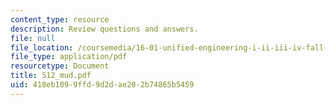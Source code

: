 ```yaml
---
content_type: resource
description: Review questions and answers.
file: null
file_location: /coursemedia/16-01-unified-engineering-i-ii-iii-iv-fall-2005-spring-2006/418eb1099ffd9d2dae202b74865b5459_S12_mud.pdf
file_type: application/pdf
resourcetype: Document
title: S12_mud.pdf
uid: 418eb109-9ffd-9d2d-ae20-2b74865b5459
---
```

